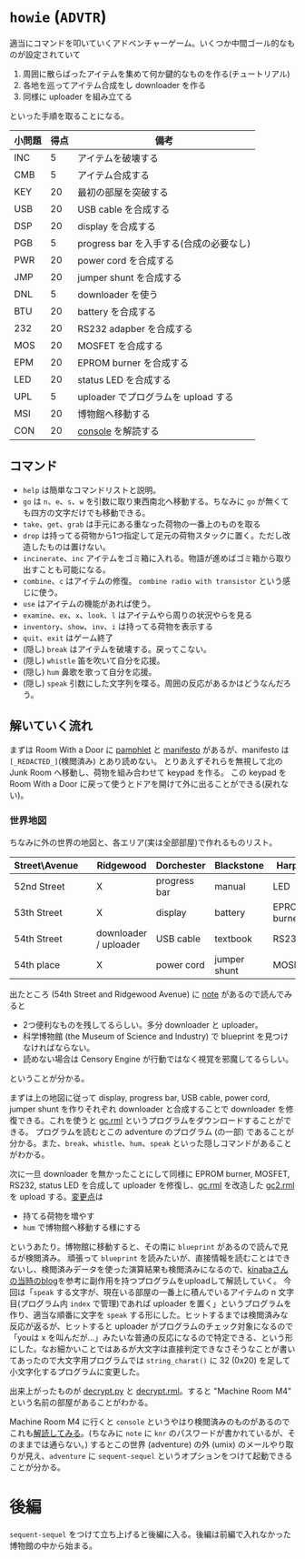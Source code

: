 `howie` (`ADVTR`)
==================

適当にコマンドを叩いていくアドベンチャーゲーム。いくつか中間ゴール的なものが設定されていて

1. 周囲に散らばったアイテムを集めて何か鍵的なものを作る(チュートリアル)
2. 各地を巡ってアイテム合成をし downloader を作る
3. 同様に uploader を組み立てる

といった手順を取ることになる。


| 小問題 | 得点 | 備考 |
| ----- | --- | ---- |
| INC | 5 | アイテムを破壊する |
| CMB | 5 | アイテム合成する |
| KEY | 20 | 最初の部屋を突破する |
| USB | 20 | USB cable を合成する |
| DSP | 20 | display を合成する |
| PGB | 5 | progress bar を入手する(合成の必要なし) |
| PWR | 20 | power cord を合成する |
| JMP | 20 | jumper shunt を合成する |
| DNL | 5 | downloader を使う |
| BTU | 20 | battery を合成する |
| 232 | 20 | RS232 adapber を合成する |
| MOS | 20 | MOSFET を合成する |
| EPM | 20 | EPROM burner を合成する |
| LED | 20 | status LED を合成する |
| UPL | 5 | uploader でプログラムを upload する |
| MSI | 20 | 博物館へ移動する |
| CON | 20 | [console](./console.txt) を解読する |

コマンド
-------

- `help` は簡単なコマンドリストと説明。
- `go` は `n`、`e`、`s`、`w` を引数に取り東西南北へ移動する。ちなみに `go` が無くても四方の文字だけでも移動できる。
- `take`、`get`、`grab` は手元にある重なった荷物の一番上のものを取る
- `drop` は持ってる荷物から1つ指定して足元の荷物スタックに置く。ただし改造したものは置けない。
- `incinerate`、`inc` アイテムをゴミ箱に入れる。物語が進めばゴミ箱から取り出すことも可能になる。
- `combine`、`c` はアイテムの修復。 `combine radio with transistor` という感じに使う。
- `use` はアイテムの機能があれば使う。
- `examine`、`ex`、`x`、`look`、`l` はアイテムやら周りの状況やらを見る
- `inventory`、`show`、`inv`、`i` は持ってる荷物を表示する
- `quit`、`exit` はゲーム終了
- (隠し) `break` はアイテムを破壊する。戻ってこない。
- (隠し) `whistle` 笛を吹いて自分を応援。
- (隠し) `hum` 鼻歌を歌って自分を応援。
- (隠し) `speak` 引数にした文字列を喋る。周囲の反応があるかはどうなんだろう。

解いていく流れ
-------------
まずは Room With a Door に [pamphlet](./pamphlet.txt) と [manifesto](./manifesto.txt) があるが、manifesto は `[_REDACTED_]`(検閲済み) とあり読めない。
とりあえずそれらを無視して北の Junk Room へ移動し、荷物を組み合わせて keypad を作る。
この keypad を Room With a Door に戻って使うとドアを開けて外に出ることができる(戻れない)。

### 世界地図
ちなみに外の世界の地図と、各エリア(実は全部部屋)で作れるものリスト。

|Street\Avenue| |Ridgewood |Dorchester| Blackstone | Harper |
|-------------|-|--------- |----------| ---------- | ------ |
|52nd Street  | | X | progress bar | manual | LED |
|53th Street  | | X | display | battery | EPROM burner |
|54th Street  | | downloader / uploader | USB cable | textbook | RS232 |
|54th place   | | X | power cord | jumper shunt | MOSFET |

出たところ (54th Street and Ridgewood Avenue) に [note](./note.txt) があるので読んでみると

- 2つ便利なものを残してるらしい。多分 downloader と uploader。
- 科学博物館 (the Museum of Science and Industry) で blueprint を見つけなければならない。
- 読めない場合は Censory Engine が行動ではなく視覚を邪魔してるらしい。

ということが分かる。

まずは上の地図に従って display, progress bar, USB cable, power cord, jumper shunt を作りそれぞれ downloader と合成することで downloader を修復できる。これを使うと [gc.rml](./gc.rml) というプログラムをダウンロードすることができる。
プログラムを読むとこの adventure のプログラム (の一部) であることが分かる。また、`break`、`whistle`、`hum`、`speak` といった隠しコマンドがあることがわかる。

次に一旦 downloader を無かったことにして同様に EPROM burner, MOSFET, RS232, status LED を合成して uploader を修復し、[gc.rml](./gc.rml) を改造した [gc2.rml](./gc2.rml) を upload する。[変更点](https://github.com/peria/icfpc/commit/586790aec2f23910e181d3f7e53621d37043d34e#diff-c1d34f318491eb9eb36c38a67b382491)は

- 持てる荷物を増やす
- `hum` で博物館へ移動する様にする

というあたり。博物館に移動すると、その南に `blueprint` があるので読んで見るが検閲済み。
頑張って `blueprint` を読みたいが、直接情報を読むことはできないし、検閲済みデータを使った演算結果も検閲済みになるので、[kinabaさんの当時のblog](http://www.kmonos.net/wlog/63.html#_0214060725)を参考に副作用を持つプログラムをuploadして解読していく。
今回は「`speak` する文字が、現在いる部屋の一番上に積んでいるアイテムの n 文字目(プログラム内 `index` で管理)であれば uploader を置く」というプログラムを作り、適当な順番に文字を `speak` する形にした。ヒットするまでは検閲済みな反応が返るが、ヒットすると uploader がプログラムのチェック対象になるので「youは x を叫んだが…」みたいな普通の反応になるので特定できる、という形にした。なお細かいことではあるが大文字は直接判定できなさそうなことが書いてあったので大文字用プログラムでは `string_charat()` に 32 (0x20) を足して小文字化するプログラムに変更した。

出来上がったものが [decrypt.py](decrypt.py) と [decrypt.rml](./decrypt.rml)。すると "Machine Room M4" という名前の部屋があることがわかる。

Machine Room M4 に行くと `console` というやはり検閲済みのものがあるのでこれも[解読してみる](./console.txt)。(ちなみに `note` に `knr` のパスワードが書かれているが、そのままでは通らない。)
するとこの世界 (adventure) の外 (umix) のメールやり取りが見え、`adventure` に `sequent-sequel` というオプションをつけて起動できることが分かる。

# 後編
`sequent-sequel` をつけて立ち上げると後編に入る。後編は前編で入れなかった博物館の中から始まる。
